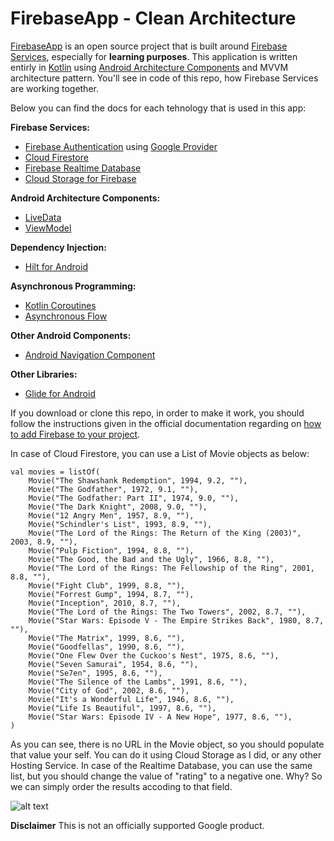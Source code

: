 # FirebaseApp - Clean Architecture

[FirebaseApp][1] is an open source project that is built around [Firebase Services][2], especially for **learning purposes**. This application is written entirly in [Kotlin][3] using [Android Architecture Components][4] and MVVM architecture pattern. You'll see in code of this repo, how Firebase Services are working together.

Below you can find the docs for each tehnology that is used in this app:

**Firebase Services:**
* [Firebase Authentication][5] using [Google Provider][6]
* [Cloud Firestore][7]
* [Firebase Realtime Database][8]
* [Cloud Storage for Firebase][16]

**Android Architecture Components:**
* [LiveData][9]
* [ViewModel][10]

**Dependency Injection:**
* [Hilt for Android][11]

**Asynchronous Programming:**
* [Kotlin Coroutines][12]
* [Asynchronous Flow][13]

**Other Android Components:**
* [Android Navigation Component][14]

**Other Libraries:**
* [Glide for Android][15]

If you download or clone this repo, in order to make it work, you should follow the instructions given in the official documentation regarding on [how to add Firebase to your project][15].

In case of Cloud Firestore, you can use a List of Movie objects as below:
  
    val movies = listOf(
        Movie("The Shawshank Redemption", 1994, 9.2, ""),
        Movie("The Godfather", 1972, 9.1, ""),
        Movie("The Godfather: Part II", 1974, 9.0, ""),
        Movie("The Dark Knight", 2008, 9.0, ""),
        Movie("12 Angry Men", 1957, 8.9, ""),
        Movie("Schindler's List", 1993, 8.9, ""),
        Movie("The Lord of the Rings: The Return of the King (2003)", 2003, 8.9, ""),
        Movie("Pulp Fiction", 1994, 8.8, ""),
        Movie("The Good, the Bad and the Ugly", 1966, 8.8, ""),
        Movie("The Lord of the Rings: The Fellowship of the Ring", 2001, 8.8, ""),
        Movie("Fight Club", 1999, 8.8, ""),
        Movie("Forrest Gump", 1994, 8.7, ""),
        Movie("Inception", 2010, 8.7, ""),
        Movie("The Lord of the Rings: The Two Towers", 2002, 8.7, ""),
        Movie("Star Wars: Episode V - The Empire Strikes Back", 1980, 8.7, ""),
        Movie("The Matrix", 1999, 8.6, ""),
        Movie("Goodfellas", 1990, 8.6, ""),
        Movie("One Flew Over the Cuckoo's Nest", 1975, 8.6, ""),
        Movie("Seven Samurai", 1954, 8.6, ""),
        Movie("Se7en", 1995, 8.6, ""),
        Movie("The Silence of the Lambs", 1991, 8.6, ""),
        Movie("City of God", 2002, 8.6, ""),
        Movie("It's a Wonderful Life", 1946, 8.6, ""),
        Movie("Life Is Beautiful", 1997, 8.6, ""),
        Movie("Star Wars: Episode IV - A New Hope", 1977, 8.6, ""),
    )
  
  As you can see, there is no URL in the Movie object, so you should populate that value your self. You can do it using Cloud Storage as I did, or any other Hosting Service. In case of the Realtime Database, you can use the same list, but you should change the value of "rating" to a negative one. Why? So we can simply order the results accoding to that field.
  
![alt text](https://i.ibb.co/ggg4vQ8/All.png)

**Disclaimer**
This is not an officially supported Google product.

[1]: https://play.google.com/store/apps/details?id=ro.alexmamo.firebase
[2]: https://firebase.google.com/
[3]: https://kotlinlang.org/
[4]: https://developer.android.com/topic/libraries/architecture
[5]: https://firebase.google.com/products/auth
[6]: https://firebase.google.com/docs/auth/android/google-signin
[7]: https://firebase.google.com/docs/firestore
[8]: https://firebase.google.com/docs/database
[9]: https://developer.android.com/topic/libraries/architecture/livedata
[10]: https://developer.android.com/topic/libraries/architecture/viewmodel
[11]: https://developer.android.com/training/dependency-injection/hilt-android
[12]: https://kotlinlang.org/docs/coroutines-overview.html
[13]: https://kotlinlang.org/docs/flow.html
[14]: https://developer.android.com/guide/navigation
[15]: https://github.com/bumptech/glide
[16]: https://firebase.google.com/docs/storage
